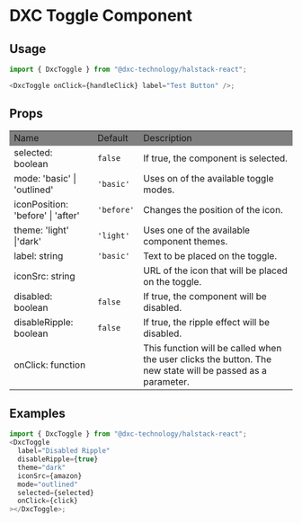 # DXC Toggle Component

## Usage

```js
import { DxcToggle } from "@dxc-technology/halstack-react";

<DxcToggle onClick={handleClick} label="Test Button" />;
```

## Props

<table>
    <tr style="background-color: grey">
        <td>Name</td>
        <td>Default</td>
        <td>Description</td>
    </tr>
    <tr>
        <td>selected: boolean</td>
        <td><code>false</code></td>
        <td>If true, the component is selected.</td>
    </tr>
    <tr>
        <td>mode: 'basic' | 'outlined'</td>
        <td><code>'basic'</code></td>
        <td>Uses on of the available toggle modes.</td>
    </tr>
    <tr>
        <td>iconPosition: 'before' | 'after'</td>
        <td><code>'before'</code></td>
        <td>Changes the position of the icon.</td>
    </tr>
    <tr>
        <td>theme: 'light' |'dark'</td>
        <td><code>'light'</code></td>
        <td>Uses one of the available component themes.</td>
    </tr>
    <tr>
        <td>label: string</td>
        <td><code>'basic'</code></td>
        <td>Text to be placed on the toggle.</td>
    </tr>
    <tr>
        <td>iconSrc: string</td>
        <td></td>
        <td>URL of the icon that will be placed on the toggle.</td>
    </tr>
    <tr>
        <td>disabled: boolean</td>
        <td><code>false</code></td>
        <td>If true, the component will be disabled.</td>
    </tr>
    <tr>
        <td>disableRipple: boolean</td>
        <td><code>false</code></td>
        <td>If true, the ripple effect will be disabled.</td>
    </tr>
    <tr>
        <td>onClick: function</td>
        <td></td>
        <td>This function will be called when the user clicks the button. The new state will be passed as a parameter.</td>
    </tr>

</table>

## Examples

```js
import { DxcToggle } from "@dxc-technology/halstack-react";
<DxcToggle
  label="Disabled Ripple"
  disableRipple={true}
  theme="dark"
  iconSrc={amazon}
  mode="outlined"
  selected={selected}
  onClick={click}
></DxcToggle>;
```
